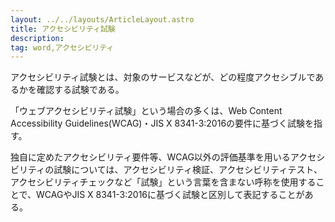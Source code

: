 ```yaml
---
layout: ../../layouts/ArticleLayout.astro
title: アクセシビリティ試験
description:
tag: word,アクセシビリティ
---
```


アクセシビリティ試験とは、対象のサービスなどが、どの程度アクセシブルであるかを確認する試験である。

「ウェブアクセシビリティ試験」という場合の多くは、Web Content Accessibility Guidelines(WCAG)・JIS X 8341-3:2016の要件に基づく試験を指す。

独自に定めたアクセシビリティ要件等、WCAG以外の評価基準を用いるアクセシビリティの試験については、アクセシビリティ検証、アクセシビリティテスト、アクセシビリティチェックなど「試験」という言葉を含まない呼称を使用することで、WCAGやJIS X 8341-3:2016に基づく試験と区別して表記することがある。

